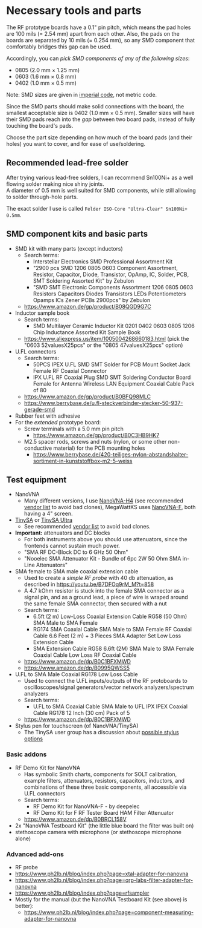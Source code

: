 # Necessary tools and parts

The RF prototype boards have a 0.1" pin pitch, which means the pad holes are 100 mils (= 2.54 mm) apart from each other. Also, the pads on the boards are separated by 10 mils (= 0.254 mm), so any SMD component that comfortably bridges this gap can be used.

Accordingly, you can *pick SMD components of any of the following sizes*:
  - 0805 (2.0 mm × 1.25 mm)
  - 0603 (1.6 mm × 0.8 mm)
  - 0402 (1.0 mm × 0.5 mm)

Note: SMD sizes are given in [imperial code](https://en.wikipedia.org/wiki/List_of_integrated_circuit_packaging_types#Rectangular_passive_components), not metric code.

Since the SMD parts should make solid connections with the board, the smallest acceptable size is 0402 (1.0 mm × 0.5 mm). Smaller sizes will have their SMD pads reach into the *gap* between two board pads, instead of fully touching the board's pads.

Choose the part size depending on how much of the board pads (and their holes) you want to cover, and for ease of use/soldering.

## Recommended lead-free solder

After trying various lead-free solders, I can recommend Sn100Ni+ as a well flowing solder making nice shiny joints.<br/>
A diameter of 0.5 mm is well suited for SMD components, while still allowing to solder through-hole parts.

The exact solder I use is called `Felder ISO-Core "Ultra-Clear" Sn100Ni+ 0.5mm`.

## SMD component kits and basic parts

- SMD kit with many parts (except inductors)
  - Search terms:
    - Interstellar Electronics SMD Professional Assortment Kit
    - "2900 pcs SMD 1206 0805 0603 Component Assortment, Resistor, Capacitor, Diode, Transistor, OpAmp, IC, Solder, PCB, SMT Soldering Assorted Kit" by Zebulon
    - "SMD SMT Electronic Components Assortment 1206 0805 0603 Resistors Capacitors Diodes Transistors LEDs Potentiometers Opamps ICs Zener PCBs 2900pcs" by Zebulon
  - https://www.amazon.de/gp/product/B08QGD9G7C
- Inductor sample book
  - Search terms:
    - SMD Multilayer Ceramic Inductor Kit 0201 0402 0603 0805 1206 Chip Inductance Assorted Kit Sample Book
  - https://www.aliexpress.us/item/1005004268660183.html (pick the "0603 52valuesX25pcs" or the "0805 47valuesX25pcs" option)
- U.FL connectors
  - Search terms:
    - 50PCS IPEX U.FL SMD SMT Solder for PCB Mount Socket Jack Female RF Coaxial Connector
    - IPX U.FL RF Coaxial Plug SMD SMT Soldering Conductor Board Female for Antenna Wireless LAN Equipment Coaxial Cable Pack of 80
  - https://www.amazon.de/gp/product/B0BFQ98MLC
  - https://www.berrybase.de/u.fl-steckverbinder-stecker-50-937-gerade-smd
- Rubber feet with adhesive
- For the *extended* prototype board:
  - Screw terminals with a 5.0 mm pin pitch
    - https://www.amazon.de/gp/product/B0C3HB9HK7
  - M2.5 spacer rods, screws and nuts (nylon, or some other non-conductive material) for the PCB mounting holes
    - https://www.berrybase.de/420-teiliges-nylon-abstandshalter-sortiment-in-kunststoffbox-m2-5-weiss

## Test equipment
- NanoVNA
  - Many different versions, I use [NanoVNA-H4](https://nanovna.com/) (see recommended [vendor list](https://nanovna.com/?page_id=121) to avoid bad clones), MegaWattKS uses [NanoVNA-F](https://deepelec.com/nanovna-f/), both having a 4" screen.
- [TinySA](https://tinysa.org/wiki/pmwiki.php?n=Main.Specification) or [TinySA Ultra](https://tinysa.org/wiki/pmwiki.php?n=TinySA4.Specification)
  - See recommended [vendor list](https://tinysa.org/wiki/pmwiki.php?n=Main.Buying) to avoid bad clones.
- **Important:** attenuators and DC blocks
  - For both instruments above you should use attenuators, since the frontends cannot sustain much power.
  - "SMA RF DC-Block DC to 6 GHz 50 Ohm"
  - "Nooelec SMA Attenuator Kit - Bundle of 6pc 2W 50 Ohm SMA in-Line Attenuators"
- SMA female to SMA male coaxial extension cable
  -  Used to create a *simple RF probe* with 40 db attenuation, as described in https://youtu.be/B7DFOq9rM_M?t=858
    - A 4.7 kOhm resistor is stuck into the female SMA connector as a signal pin, and as a ground lead, a piece of wire is wraped around the same female SMA connector, then secured with a nut
  - Search terms:
    - 6.5ft (2 m) Low-Loss Coaxial Extension Cable RG58 (50 Ohm) SMA Male to SMA Female
    - RG174 SMA Coaxial Cable SMA Male to SMA Female RF Coaxial Cable 6.6 Feet (2 m) + 3 Pieces SMA Adapter Set Low Loss Extension Cable
    - SMA Extension Cable RG58 6.6ft (2M) SMA Male to SMA Female Coaxial Cable Low Loss RF Coaxial Cable
  - https://www.amazon.de/dp/B0C1BFXMWD
  - https://www.amazon.de/dp/B0995QWSS5
- U.FL to SMA Male Coaxial RG178 Low Loss Cable
  - Used to connect the U.FL inputs/outputs of the RF protoboards to oscilloscopes/signal generators/vector network analyzers/spectrum analyzers
  - Search terms:
    - U.FL to SMA Coaxial Cable SMA Male to UFL IPX IPEX Coaxial Cable RG178 12 Inch (30 cm) Pack of 5
  - https://www.amazon.de/dp/B0C1BFXMWD
- Stylus pen for touchscreen (of NanoVNA/TinySA)
  - The TinySA user group has a discussion about [possible stylus options](https://groups.io/g/tinysa/topic/80388765?p=Created%2C%2C%2C20%2C1%2C0%2C0)
 
### Basic addons
- RF Demo Kit for NanoVNA
  - Has symbolic Smith charts, components for SOLT calibration, example filters, attenuators, resistors, capacitors, inductors, and combinations of these three basic components, all accessible via U.FL connectors
  - Search terms:
    -  RF Demo Kit for NanoVNA-F - by deepelec
    -  RF Demo Kit for F RF Tester Board HAM Filter Attenuator 
  - https://www.amazon.de/dp/B0BRCL158V
- 2x "NanoVNA Testboard Kit" (the little blue board the filter was built on)
- stethoscope camera with microphone (or stethoscope  microphone alone)

### Advanced add-ons
- RF probe
- https://www.ph2lb.nl/blog/index.php?page=xtal-adapter-for-nanovna
- https://www.ph2lb.nl/blog/index.php?page=qrp-labs-filter-adapter-for-nanovna
- https://www.ph2lb.nl/blog/index.php?page=rfsampler
- Mostly for the manual (but the NanoVNA Testboard Kit (see above) is better):
  - https://www.ph2lb.nl/blog/index.php?page=component-measuring-adapter-for-nanovna
